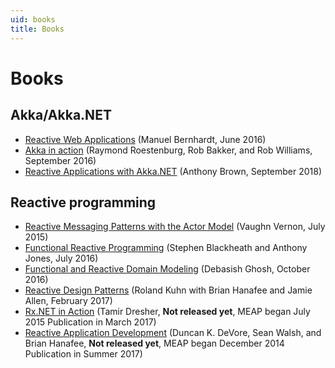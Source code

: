 ```yaml
---
uid: books
title: Books
---
```


# Books

## Akka/Akka.NET
* [Reactive Web Applications](https://www.manning.com/books/reactive-web-applications) (Manuel Bernhardt, June 2016)
* [Akka in action](https://www.manning.com/books/akka-in-action) (Raymond Roestenburg, Rob Bakker, and Rob Williams, September 2016)
* [Reactive Applications with Akka.NET](https://www.manning.com/books/reactive-applications-with-akka-net) (Anthony Brown, September 2018)

## Reactive programming
* [Reactive Messaging Patterns with the Actor Model](https://www.amazon.com/dp/B011S8YC5G) (Vaughn Vernon, July 2015)
* [Functional Reactive Programming](https://www.manning.com/books/functional-reactive-programming) (Stephen Blackheath and Anthony Jones, July 2016)
* [Functional and Reactive Domain Modeling](https://www.manning.com/books/functional-and-reactive-domain-modeling) (Debasish Ghosh, October 2016)
* [Reactive Design Patterns](https://www.manning.com/books/reactive-design-patterns) (Roland Kuhn with Brian Hanafee and Jamie Allen, February 2017)
* [Rx.NET in Action](https://www.manning.com/books/rx-dot-net-in-action) (Tamir Dresher, **Not released yet**, MEAP began July 2015 Publication in March 2017)
* [Reactive Application Development](https://www.manning.com/books/reactive-application-development) (Duncan K. DeVore, Sean Walsh, and Brian Hanafee, **Not released yet**, MEAP began December 2014 Publication in Summer 2017)
